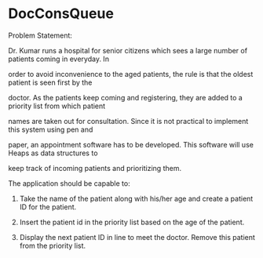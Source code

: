 # DocConsQueue
Problem Statement: 

Dr. Kumar runs a hospital for senior citizens which sees a large number of patients coming in everyday. In  

order to avoid inconvenience to the aged patients, the rule is that the oldest patient is seen first by the  

doctor. As the patients keep coming and registering, they are added to a priority list from which patient  

names are taken out for consultation. Since it is not practical to implement this system using pen and  

paper, an appointment software has to be developed. This software will use Heaps as data structures to  

keep track of incoming patients and prioritizing them.  

The application should be capable to: 

1. Take the name of the patient along with his/her age and create a patient ID for the patient. 

2. Insert the patient id in the priority list based on the age of the patient. 

3. Display the next patient ID in line to meet the doctor. Remove this patient from the priority list. 
